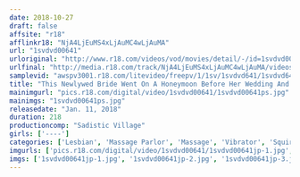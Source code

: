 ```yaml
---
date: 2018-10-27
draft: false
affsite: "r18"
afflinkr18: "NjA4LjEuMS4xLjAuMC4wLjAuMA"
url: "1svdvd00641"
urloriginal: "http://www.r18.com/videos/vod/movies/detail/-/id=1svdvd00641"
urlfinal: "http://media.r18.com/track/NjA4LjEuMS4xLjAuMC4wLjAuMA/videos/vod/movies/detail/-/id=1svdvd00641"
samplevid: "awspv3001.r18.com/litevideo/freepv/1/1sv/1svdvd641/1svdvd641_dmb_w.mp4"
title: "This Newlywed Bride Went On A Honeymoon Before Her Wedding And Received Sweet Love From Her Husband-To-Be Every Night Until She Reached Peak Sensuality 2 She Dropped Her Guard At A Bridal Massage Parlor And This Beautiful Massage Parlor Therapist Gave Her Lesbian Hot Plays That Felt So Good That She Didn't Mind When She Was Given The Machine Vibrator Treatment"
mainimgurl: "pics.r18.com/digital/video/1svdvd00641/1svdvd00641ps.jpg"
mainimgs: "1svdvd00641ps.jpg"
releasedate: "Jan. 11, 2018"
duration: 218
productioncomp: "Sadistic Village"
girls: ['----']
categories: ['Lesbian', 'Massage Parlor', 'Massage', 'Vibrator', 'Squirting', 'Lesbian Kissing', 'Hi-Def']
imgurls: ['pics.r18.com/digital/video/1svdvd00641/1svdvd00641jp-1.jpg', 'pics.r18.com/digital/video/1svdvd00641/1svdvd00641jp-2.jpg', 'pics.r18.com/digital/video/1svdvd00641/1svdvd00641jp-3.jpg', 'pics.r18.com/digital/video/1svdvd00641/1svdvd00641jp-4.jpg', 'pics.r18.com/digital/video/1svdvd00641/1svdvd00641jp-5.jpg', 'pics.r18.com/digital/video/1svdvd00641/1svdvd00641jp-6.jpg', 'pics.r18.com/digital/video/1svdvd00641/1svdvd00641jp-7.jpg', 'pics.r18.com/digital/video/1svdvd00641/1svdvd00641jp-8.jpg', 'pics.r18.com/digital/video/1svdvd00641/1svdvd00641jp-9.jpg', 'pics.r18.com/digital/video/1svdvd00641/1svdvd00641jp-10.jpg', 'pics.r18.com/digital/video/1svdvd00641/1svdvd00641jp-11.jpg', 'pics.r18.com/digital/video/1svdvd00641/1svdvd00641jp-12.jpg', 'pics.r18.com/digital/video/1svdvd00641/1svdvd00641jp-13.jpg', 'pics.r18.com/digital/video/1svdvd00641/1svdvd00641jp-14.jpg', 'pics.r18.com/digital/video/1svdvd00641/1svdvd00641jp-15.jpg', 'pics.r18.com/digital/video/1svdvd00641/1svdvd00641jp-16.jpg', 'pics.r18.com/digital/video/1svdvd00641/1svdvd00641jp-17.jpg', 'pics.r18.com/digital/video/1svdvd00641/1svdvd00641jp-18.jpg', 'pics.r18.com/digital/video/1svdvd00641/1svdvd00641jp-19.jpg', 'pics.r18.com/digital/video/1svdvd00641/1svdvd00641jp-20.jpg']
imgs: ['1svdvd00641jp-1.jpg', '1svdvd00641jp-2.jpg', '1svdvd00641jp-3.jpg', '1svdvd00641jp-4.jpg', '1svdvd00641jp-5.jpg', '1svdvd00641jp-6.jpg', '1svdvd00641jp-7.jpg', '1svdvd00641jp-8.jpg', '1svdvd00641jp-9.jpg', '1svdvd00641jp-10.jpg', '1svdvd00641jp-11.jpg', '1svdvd00641jp-12.jpg', '1svdvd00641jp-13.jpg', '1svdvd00641jp-14.jpg', '1svdvd00641jp-15.jpg', '1svdvd00641jp-16.jpg', '1svdvd00641jp-17.jpg', '1svdvd00641jp-18.jpg', '1svdvd00641jp-19.jpg', '1svdvd00641jp-20.jpg']
---
```

